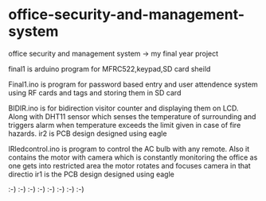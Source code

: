 # office-security-and-management-system
office security and management system -> my final year project


final1 is arduino program for MFRC522,keypad,SD card sheild

Final1.ino is program for password based entry and user attendence system using RF cards and tags and storing them in SD card

BIDIR.ino is for bidirection visitor counter and displaying them on LCD. Along with DHT11 sensor which senses the temperature of surrounding and triggers alarm when temperature exceeds the limit given in case of fire hazards.
ir2 is PCB design designed using eagle

IRledcontrol.ino is program to control the AC bulb with any remote. Also it contains the motor with camera which is constantly monitoring the office as one gets into restricted area the motor rotates and focuses camera in that directio
ir1 is the PCB design designed using eagle


:-)   :-)     :-)     :-)     :-)             :-)                             :-)                                         :-)
